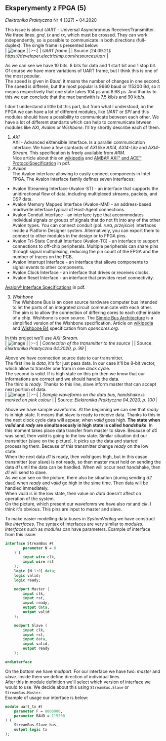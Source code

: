 ## Eksperymenty z FPGA (5)
*Elektronika Praktyczna* Nr 4 (327) • 04.2020

This issue is about *UART* - Universal Asynchronous Receiver/Transmitter. We
three lines: *gnd*, *tx* and *rx*, which must be crossed. They can work
independently, so is possible to communicate in both directions (full-duplex). 
The single frame is presented below: <br/>
| ![image](https://user-images.githubusercontent.com/43972902/134699903-b9f9b657-81c6-4500-b85e-43e11f726c26.png) |
|:--:|
| *UART frame* |
| Source [24.09.21]: *https://developer.electricimp.com/resources/uart* |

As we can see we have 10 bits. 8 bits for data and 1 start bit and 1 stop bit.
Of course we have more variations of UART frame, but I think this is one of the
most popular. <br/>
The speed is given in *Baud*, it means the number of changes in one second. The
speed is differen, but the most popular is 9660 baud or 115200 Bd, so it means
respectively that one state takes 104 µs and 8.68 µs. And thanks to this we can
conclude that the max bandwith is 7.5 kib/s and 90 kib/s. <br/>

I don't understand a little bit this part, but from what I understood, on the 
FPGA we can have a lot of different modules, like *UART* or *SPI* and this
modules should have a possibility to communicate between each other. We have a
lot of different standarts which can help to communicate btween modules like 
*AXI*, *Avalon* or *Wishbone*. I'll try shortly describe each of them.
1. *AXI* <br/> AXI - Advanced eXtensible Interface. Is a parallel communication 
interface. We have a few stantards of *AXI* like *AXI4*, *AXI4-Lite* and 
*AXI4-Stream*. This specification is freely available from *ARM*. <br/> Nice
article about this on 
[wikipedia](https://en.wikipedia.org/wiki/Advanced_eXtensible_Interface) and
[AMBA® AXI™ and ACE™ ProtocolSpecification](http://www.gstitt.ece.ufl.edu/courses/fall15/eel4720_5721/labs/refs/AXI4_specification.pdf) 
in pdf.
2. *Avalon* <br/> The Avalon interface  allowing to easily connect components 
in Intel FPGA. The Avalon interface family defines seven interfaces:
- Avalon Streaming Interface (Avalon-ST) - an interface that supports the 
	unidirectional flow of data, including multiplexed streams, packets, and DSP 
	data.
- Avalon Memory Mapped Interface (Avalon-MM) - an address-based read/write 
	interface typical of Host-Agent connections.
- Avalon Conduit Interface - an interface type that accommodates individual 
	signals or groups of signals that do not fit into any of the other Avalon 
	types. You can connect conduit (pol. *rura, przejście*) interfaces inside a
	Platform Designer system. Alternatively, you can export them to connect to 
	other modules in the design or to FPGA pins.
- Avalon Tri-State Conduit Interface (Avalon-TC) - an interface to support 
	connections to off-chip peripherals. Multiple peripherals can share pins 
	through signal multiplexing, reducing the pin count of the FPGA and the 
	number of traces on the PCB.
- Avalon Interrupt Interface - an interface that allows components to signal 
	events to other components.
- Avalon Clock Interface - an interface that drives or receives clocks.
- Avalon Reset Interface - an interface that provides reset connectivity.

[Avalon® Interface Specifications](https://www.intel.com/content/dam/www/programmable/us/en/pdfs/literature/manual/mnl_avalon_spec.pdf) in pdf.

3. *Wishbone* <br/> The Wishbone Bus is an open source hardware computer bus
intended to let the parts of an integrated circuit communicate with each other. 
The aim is to allow the connection of differing cores to each other inside of a 
chip. Wishbone is open source. The 
[Simple Bus Architecture](https://en.wikipedia.org/wiki/Simple_Bus_Architecture)
is a simplified version of the Wishbone specification. Article on 
[wikipedia](https://en.wikipedia.org/wiki/Wishbone_(computer_bus)) and 
[Wishbone B4](https://cdn.opencores.org/downloads/wbspec_b4.pdf) specification 
from *opencores.org*.

In this project we'll use *AXI-Stream*. <br/>
| ![image](https://user-images.githubusercontent.com/43972902/135598763-b4b1d829-7232-41cd-ad3d-15f93a01bb2d.png) |
|:--:|
| *Connection of the transmitter to the source* |
| Source: *Elektronika Praktyczna 04.2020, p. 99* |

Above we have connection source date to our transmitter. <br/>
The first line is *data*, it's for just pass data. In our case it'll be 8-bit 
vector, which allow to transfer one fram in one clock cycle. <br/>
The second is *valid*. If is high state on this pin then we know that our
informations are correct and we should handle the data. <br/>
The third is *ready*. Thanks to this line, slave inform master that can accept
next portion of data. <br/>
| ![image](https://user-images.githubusercontent.com/43972902/135600946-18cccbff-1589-4953-9df9-20e09c35f4f6.png) |
|:--:|
| *Sample waveforms on the data bus, handshake is marked on pink colour* |
| Source: *Elektronika Praktyczna 04.2020, p. 100* |

Above we have sample waveforms. At the beginning we can see that *ready* is in
high state. It means that slave is ready to receive data. Thanks to this in the
next clock cycle data will appear, when *valid* goes high. **The state when 
*valid* and *rady* are simultaneously in high state is called *handshake***. In
this moment takes place data transfer from master to slave. Because of *d0* was
send, then *valid* is going to the low state. Similar situation did our
transmitter (slave on the picture). It picks up the data and started processing
them. Because of this transmitter change *ready* on the low state. <br/>
When the next data *d1* is ready, then *valid* goes high, but in this casae
transmitter (our slave) is not ready, so then master must hold on sending the
data *d1* until the data can be handled. When will occur next handshake, then
*d1* will send to slave. <br/>
As we can see on the picture, there also be situation (during sending *d2* daat)
when *ready* and *valid* go high in the sime time. Then data will be handled
immediately. <br/>
When *valid* is in the low state, then value on *data* doesn't affect on 
operation of the system. <br/>
On the picture, which present our wavefomrs we have also *rst* and *clk*. I 
think it's obvious. This pins are input to master and slave. <br/>

To make easier modelling data buses in *SystemVerilog* we have construct like
*interfaces*. The syntax of interfaces are very similar to *modules*. *Interfaces*
such as *modules* can have parameters. Example of interface from this issue: <br/>
```SystemVerilog
interface StreamBus #(
		parameter N = 8
	) (
		input wire clk,
		input wire rst
	);
	logic [N-1:0] data;
	logic valid;
	logic ready;

	modport Master (
		input clk,
		input rst,
		input ready,
		output data,
		output valid
	);

	modport Slave (
		input clk,
		input rst,
		input data,
		input valid,
		output ready
	);

endinterface
```

On the bottom we have *modport*. For our interface we have two: *master* and 
*slave*. Inside them we define direction of individual lines. <br/>
After this in module definition we'll select which version of interface we would
to use. We decide about this using `StreamBus.Slave` or `StreamBus.Master`. <br/>
Example of usage our interface is below: <br/>
```SystemVerilog
module uart_tx #( 
	parameter F = 8000000,
	parameter BAUD = 115200
) (
	StreamBus.Slave bus,
	output logic tx
);
```

